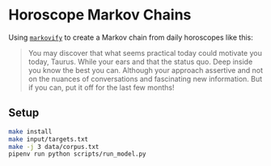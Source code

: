 # Horoscope Markov Chains

Using [`markovify`](https://github.com/jsvine/markovify/) to create a Markov chain from daily horoscopes like this:

> You may discover that what seems practical today could motivate you today, Taurus. While your ears and that the status quo. Deep inside you know the best you can. Although your approach assertive and not on the nuances of conversations and fascinating new information. But if you can, put it off for the last few months!

## Setup

```bash
make install
make input/targets.txt
make -j 3 data/corpus.txt
pipenv run python scripts/run_model.py
```
